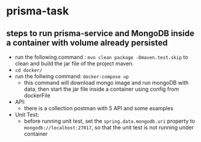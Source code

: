 # prisma-task

## steps to run prisma-service and MongoDB inside a container with volume already persisted
* run the following command : `mvn clean package -Dmaven.test.skip` to clean and build the jar file of the project maven.
* `cd docker/`
* run the follwing command: `docker-compose up`
    - this command will download mongo image and run mongoDB with data, then start the jar file inside a container using config from dockerFile
* API:
    - there is a collection postman with 5 API and some examples
* Unit Test:
    - before running unit test, set the `spring.data.mongodb.uri` property to `mongodb://localhost:27017`, so that the unit test is not running under container
